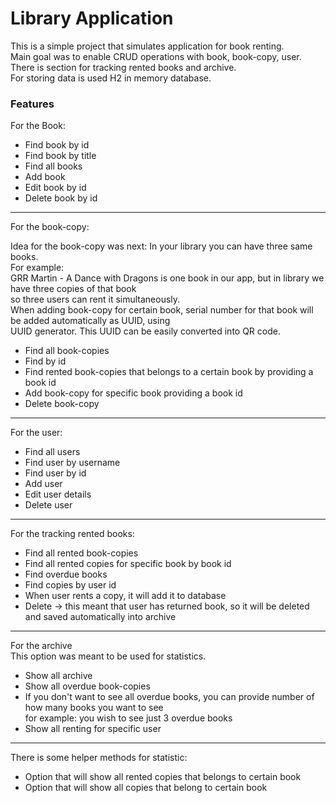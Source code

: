 # Library Application
This is a simple project that simulates application for book renting.  
Main goal was to enable CRUD operations with book, book-copy, user.  
There is section for tracking rented books and archive.  
For storing data is used H2 in memory database.

### Features  
For the Book:


- Find book by id
- Find book by title
- Find all books
- Add book
- Edit book by id
- Delete book by id  
***

For the book-copy:   

Idea for the book-copy was next: In your library you can have three same books.  
For example:  
GRR Martin - A Dance with Dragons is one book in our app, but in library we have three copies of that book  
so three users can rent it simultaneously.  
When adding book-copy for certain book, serial number for that book will be added automatically as UUID, using  
UUID generator. This UUID can be easily converted into QR code.

- Find all book-copies
- Find by id
- Find rented book-copies that belongs to a certain book by providing a book id
- Add book-copy for specific book providing a book id
- Delete book-copy

***
For the user:  

- Find all users
- Find user by username
- Find user by id
- Add user
- Edit user details
- Delete user

***  


For the tracking rented books:  
- Find all rented book-copies
- Find all rented copies for specific book by book id
- Find overdue books
- Find copies by user id
- When user rents a copy, it will add it to database
- Delete -> this meant that user has returned book, so it will be deleted and saved automatically into archive

***

For the archive  
This option was meant to be used for statistics.
- Show all archive
- Show all overdue book-copies
- If you don't want to see all overdue books, you can provide number of how many books you want to see  
for example: you wish to see just 3 overdue books  
- Show all renting for specific user 

****
There is some helper methods for statistic:
- Option that will show all rented copies that belongs to certain book
- Option that will show all copies that belong to certain book
